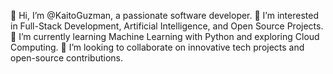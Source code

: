 👋 Hi, I’m @KaitoGuzman, a passionate software developer.
👀 I’m interested in Full-Stack Development, Artificial Intelligence, and Open Source Projects.
🌱 I’m currently learning Machine Learning with Python and exploring Cloud Computing.
💞️ I’m looking to collaborate on innovative tech projects and open-source contributions.
